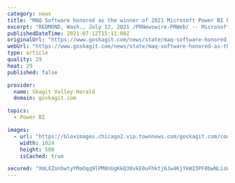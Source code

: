 ```yaml
---
category: news
title: "MAQ Software honored as the winner of 2021 Microsoft Power BI Partner of the Year Award"
excerpt: "REDMOND, Wash., July 12, 2021 /PRNewswire-PRWeb/ -- Microsoft announced today that MAQ Software has won the 2021 Microsoft Power BI Partner of the Year Award. MAQ Software was selected for ..."
publishedDateTime: 2021-07-12T15:11:00Z
originalUrl: "https://www.goskagit.com/news/state/maq-software-honored-as-the-winner-of-2021-microsoft-power-bi-partner-of-the-year/article_b6f0840a-a8d4-5c68-b735-913a0aacf0ea.html"
webUrl: "https://www.goskagit.com/news/state/maq-software-honored-as-the-winner-of-2021-microsoft-power-bi-partner-of-the-year/article_b6f0840a-a8d4-5c68-b735-913a0aacf0ea.html"
type: article
quality: 29
heat: 29
published: false

provider:
  name: Skagit Valley Herald
  domain: goskagit.com

topics:
  - Power BI

images:
  - url: "https://bloximages.chicago2.vip.townnews.com/goskagit.com/content/tncms/custom/image/e1586314-89a9-11e7-be8f-ef31f934c462.png"
    width: 1024
    height: 500
    isCached: true

secured: "XmLXZonbwtyYMaOqq9lPM8nUgKkQ30vkE0uFhktj6Jw4KjYkW23PF0bwNLisW1j+m+BFPaFCetpr2oX+DtLo11njTVYbinIVnVy3+v2HdjVjYXePVfrGJapWgNNuelm7G3ZD/MBFUCIA6j+9aXcs10GEJ0YoSnrBSJNyDlANAetjUzCDHpyk3/zHEdfsPDcrwnOg/0oubznuIRVuZNBHB6H2nH6Nx7WaZXwg8bSO5cKDfR/mCztrWuprK/RfZUYj0N8kLtIZ0fUBO/hzkoan9QzMQvQPn8tmOueIQ1YeUQKjetEMZxCBwhSJDz/5l59lcxfupXtiqAIGgsONDh0YMTORCoKfd/yE0LVp8R1Q+wM=;aNn8CFE3+w2VTvlgcr+9bg=="
---
```


